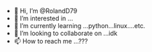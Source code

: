 - 👋 Hi, I’m @RolandD79
- 👀 I’m interested in ...
- 🌱 I’m currently learning ...python...linux....etc.
- 💞️ I’m looking to collaborate on ...idk
- 📫 How to reach me ...???

<!---
RolandD79/RolandD79 is a ✨ special ✨ repository because its `README.md` (this file) appears on your GitHub profile.
You can click the Preview link to take a look at your changes.
--->
